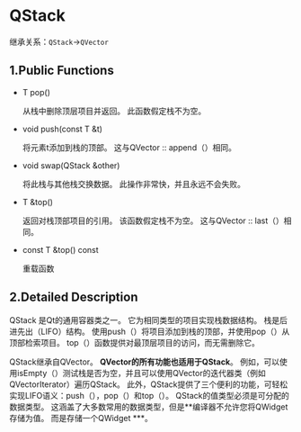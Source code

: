 # QStack

继承关系：`QStack`->`QVector`

## 1.Public Functions

- T pop()

  从栈中删除顶层项目并返回。 此函数假定栈不为空。

- void push(const T &t)

  将元素t添加到栈的顶部。
  这与QVector :: append（）相同。

- void swap(QStack<T> &other)

  将此栈与其他栈交换数据。 此操作非常快，并且永远不会失败。

- T &top()

  返回对栈顶部项目的引用。 该函数假定栈不为空。
  这与QVector :: last（）相同。

- const T &top() const

  重载函数

## 2.Detailed Description

QStack <T>是Qt的通用容器类之一。 它为相同类型的项目实现栈数据结构。
栈是后进先出（LIFO）结构。 使用push（）将项目添加到栈的顶部，并使用pop（）从顶部检索项目。 top（）函数提供对最顶层项目的访问，而无需删除它。

QStack继承自QVector。 **QVector的所有功能也适用于QStack**。 例如，可以使用isEmpty（）测试栈是否为空，并且可以使用QVector的迭代器类（例如QVectorIterator）遍历QStack。 此外，QStack提供了三个便利的功能，可轻松实现LIFO语义：push（），pop（）和top（）。
QStack的值类型必须是可分配的数据类型。 这涵盖了大多数常用的数据类型，但是**编译器不允许您将QWidget存储为值。 而是存储一个QWidget ***。